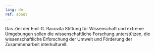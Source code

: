 ```yaml
---
lang: de
ref: about
---
```


Das Ziel der Emil G. Racovita Stiftung für Wissenschaft und
extreme Umgebungen sollen die wissenschaftliche Forschung unterstützen, die
wissenschaftliche Erforschung der Umwelt und Förderung der Zusammenarbeit
interkulturell.
